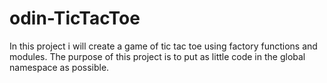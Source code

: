 # odin-TicTacToe
In this project i will create a game of tic tac toe using factory functions and modules. The purpose of this project is to put as little code in the global namespace as possible.